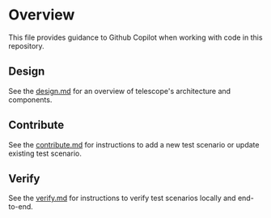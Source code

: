 # Overview

This file provides guidance to Github Copilot when working with code in this repository.

## Design

See the [design.md](../docs/design.md) for an overview of telescope's architecture and components.

## Contribute

See the [contribute.md](../docs/contribute.md) for instructions to add a new test scenario or update existing test scenario.

## Verify

See the [verify.md](../docs/verify.md) for instructions to verify test scenarios locally and end-to-end.